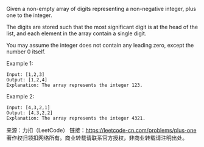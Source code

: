 Given a non-empty array of digits representing a non-negative integer, plus one to the integer.

The digits are stored such that the most significant digit is at the head of the list, and each element in the array contain a single digit.

You may assume the integer does not contain any leading zero, except the number 0 itself.

Example 1:

    Input: [1,2,3]
    Output: [1,2,4]
    Explanation: The array represents the integer 123.
Example 2:

    Input: [4,3,2,1]
    Output: [4,3,2,2]
    Explanation: The array represents the integer 4321.

来源：力扣（LeetCode）
链接：https://leetcode-cn.com/problems/plus-one
著作权归领扣网络所有。商业转载请联系官方授权，非商业转载请注明出处。
